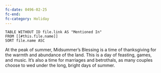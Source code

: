 ```yaml
---
fc-date: 0496-02-25
fc-end: 
fc-category: Holiday
---
```


```dataview
TABLE WITHOUT ID file.link AS "Mentioned In"
FROM [[#this.file.name]]
SORT file.name ASC
```

At the peak of summer, Midsummer’s Blessing is a time of thanksgiving for the warmth and abundance of the land. This is a day of feasting, games, and music. It’s also a time for marriages and betrothals, as many couples choose to wed under the long, bright days of summer.